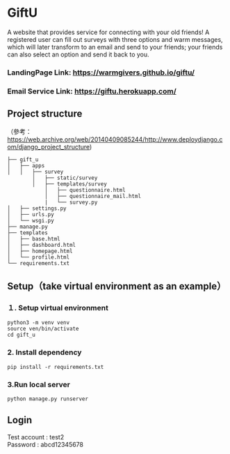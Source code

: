 # GiftU
A website that provides service for connecting with your old friends! A registered user can fill out surveys with three options and warm messages, which will later transform to an email and send to your friends; your friends can also select an option and send it back to you.

### LandingPage Link: https://warmgivers.github.io/giftu/
### Email Service Link: https://giftu.herokuapp.com/

## Project structure
（參考：https://web.archive.org/web/20140409085244/http://www.deploydjango.com/django_project_structure)<br>
```
├── gift_u
│   ├── apps
│   │   ├── survey
        │   ├── static/survey
        │   ├── templates/survey
            │   ├── questionnaire.html
            │   ├── questionnaire_mail.html
            |   └── survey.py
│   ├── settings.py
│   ├── urls.py
│   └── wsgi.py
├── manage.py
├── templates
│   ├── base.html
│   ├── dashboard.html
│   ├── homepage.html
│   └── profile.html
└── requirements.txt
```


## Setup（take virtual environment as an example）
### １. Setup virtual environment
```
python3 -m venv venv 
source ven/bin/activate 
cd gift_u
```
### 2. Install dependency
```
pip install -r requirements.txt
```

### 3.Run local server
```
python manage.py runserver
```




## Login 

Test account : test2 <br>
Password : abcd12345678
